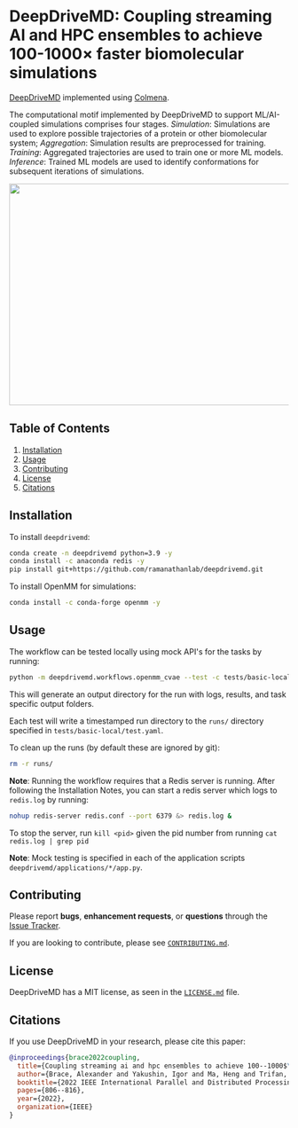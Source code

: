 # DeepDriveMD: Coupling streaming AI and HPC ensembles to achieve 100-1000× faster biomolecular simulations
[DeepDriveMD](https://github.com/DeepDriveMD/DeepDriveMD-pipeline) implemented using [Colmena](https://colmena.readthedocs.io/en/latest/).

The computational motif implemented by DeepDriveMD to support ML/AI-coupled simulations comprises four stages. _Simulation_: Simulations are used to explore possible trajectories of a protein or other biomolecular system; _Aggregation_: Simulation results are preprocessed for training. _Training_: Aggregated trajectories are used to train one or more ML models. _Inference_: Trained ML models are used to identify conformations for subsequent iterations of simulations. 

<img src="https://user-images.githubusercontent.com/38300604/205099612-e856d68b-a51b-4f92-acdc-240b229f015c.png" width="530" height="400"/>


## Table of Contents
1. [Installation](#installation)
2. [Usage](#usage)
3. [Contributing](#contributing)
4. [License](#license)
5. [Citations](#citations)

## Installation

To install `deepdrivemd`:
```bash
conda create -n deepdrivemd python=3.9 -y
conda install -c anaconda redis -y
pip install git+https://github.com/ramanathanlab/deepdrivemd.git
```

To install OpenMM for simulations:
```bash
conda install -c conda-forge openmm -y
```

## Usage

The workflow can be tested locally using mock API's for the tasks by running:
```bash
python -m deepdrivemd.workflows.openmm_cvae --test -c tests/basic-local/test.yaml
```
This will generate an output directory for the run with logs, results, and task specific output folders.

Each test will write a timestamped run directory to the `runs/` directory specified in `tests/basic-local/test.yaml`.

To clean up the runs (by default these are ignored by git):
```bash
rm -r runs/
```
**Note**: Running the workflow requires that a Redis server is running.
After following the Installation Notes, you can start a redis server which logs to `redis.log` by running:
```bash
nohup redis-server redis.conf --port 6379 &> redis.log &
```
To stop the server, run `kill <pid>` given the pid number from running `cat redis.log | grep pid`

**Note**: Mock testing is specified in each of the application scripts `deepdrivemd/applications/*/app.py`.


## Contributing

Please report **bugs**, **enhancement requests**, or **questions** through the [Issue Tracker](https://github.com/ramanathanlab/deepdrivemd/issues).

If you are looking to contribute, please see [`CONTRIBUTING.md`](https://github.com/ramanathanlab/deepdrivemd/blob/main/CONTRIBUTING.md).

## License

DeepDriveMD has a MIT license, as seen in the [`LICENSE.md`](https://github.com/ramanathanlab/deepdrivemd/blob/main/LICENSE.md) file.

## Citations

If you use DeepDriveMD in your research, please cite this paper:

```bibtex
@inproceedings{brace2022coupling,
  title={Coupling streaming ai and hpc ensembles to achieve 100--1000$\times$ faster biomolecular simulations},
  author={Brace, Alexander and Yakushin, Igor and Ma, Heng and Trifan, Anda and Munson, Todd and Foster, Ian and Ramanathan, Arvind and Lee, Hyungro and Turilli, Matteo and Jha, Shantenu},
  booktitle={2022 IEEE International Parallel and Distributed Processing Symposium (IPDPS)},
  pages={806--816},
  year={2022},
  organization={IEEE}
}
```

